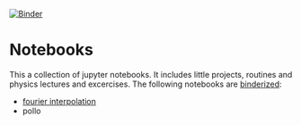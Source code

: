 [![Binder](https://mybinder.org/badge_logo.svg)](https://mybinder.org/)

# Notebooks

This a collection of jupyter notebooks. It includes little projects, routines and physics lectures and excercises.
The following notebooks are [binderized](https://mybinder.org/):
- [fourier interpolation](https://mybinder.org/v2/gh/t3n0/notebooks/blob/main/routines/Fourier%20Interpolation.ipynb/HEAD)
- pollo
